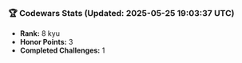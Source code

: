 ### 🏆 Codewars Stats (Updated: 2025-05-25 19:03:37 UTC)

- **Rank:** 8 kyu
- **Honor Points:** 3
- **Completed Challenges:** 1
